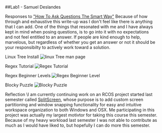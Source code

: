 ##Lab1 - Samuel Deslandes


Responses to ["How To Ask Questions The Smart Way"](http://www.catb.org/esr/faqs/smart-questions.html)
Because of how through and exhaustive this write-up was I don't feel like there is anything that I can add. One of the things that resonated with me and I have always kept in mind when posing questions, is to go into it with no expectations and not feel entitled to an answer. If people are kind enough to help, marvelous, but regardless of whether you get an answer or not it should be your responsibilty to actively work toward a solution.

Linux Tree Install
![linux Tree man page](http://i.imgur.com/vNgh997.png)

Regex Tutorial
![Regex Tutorial](http://puu.sh/mVGxG/b5fc3449f3.png)

Regex Beginner Levels
![Regex Beginner Level](http://puu.sh/mVFB1/8f7ae81d46.png)

Blocky Puzzle
![Blocky Puzzle](http://puu.sh/mVHtc/385cf6dc2d.png)

Reflection
\I am currently continuing work on an RCOS project started last semester called [SplitScreen](https://github.com/tassiahmed/SplitScreen), whose purpose is to add custom screen partitioning and window snapping functionality for easy and intuitive workspace organization to both Windows and OSX. Me participating in this project was actually my largest motivtor for taking this course this semester. Because of my heavy workload last semester I was not able to contribute as much as I would have liked to, but hopefully I can do more this semester. 
